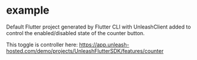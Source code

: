 # example

Default Flutter project generated by Flutter CLI with UnleashClient added to control the enabled/disabled state of the counter button.

This toggle is controller here: https://app.unleash-hosted.com/demo/projects/UnleashFlutterSDK/features/counter

